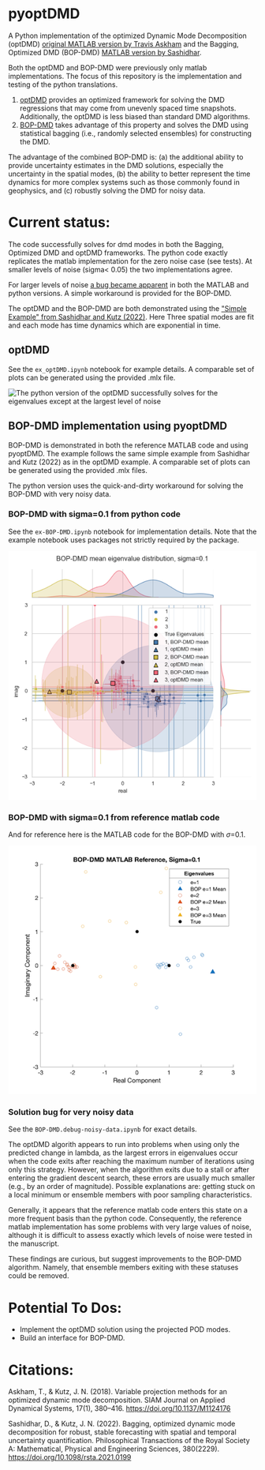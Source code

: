 # pyoptDMD

A Python implementation of the optimized Dynamic Mode Decomposition (optDMD) [original
MATLAB version by Travis Askham](https://github.com/duqbo/optdmd) and the Bagging,
Optimized DMD (BOP-DMD) [MATLAB version by Sashidhar](https://github.com/dsashid/BOP-DMD).

Both the optDMD and BOP-DMD were previously only matlab implementations. The focus of this
repository is the implementation and testing of the python translations.

1) [optDMD](https://github.com/klapo/pyoptDMD/blob/main/examples/ex_optDMD.ipynb) 
   provides an optimized framework for solving the DMD regressions that may come from 
   unevenly spaced time snapshots. Additionally, the optDMD is less biased than 
   standard DMD algorithms.
2) [BOP-DMD](https://github.com/klapo/pyoptDMD/blob/main/examples/ex-BOP-DMD.ipynb) 
   takes advantage of this property and solves the DMD using statistical
   bagging (i.e., randomly selected ensembles) for constructing the DMD.

The advantage of the combined BOP-DMD is: (a) the additional ability to provide
uncertainty estimates in the DMD solutions, especially the uncertainty in the spatial
modes, (b) the ability to better represent the time dynamics for more complex systems such
as those commonly found in geophysics, and (c) robustly solving the DMD for noisy data.

# Current status:

The code successfully solves for dmd modes in both the Bagging, Optimized DMD and
optDMD frameworks. The python code exactly replicates the matlab implementation for 
the zero noise case (see tests). At smaller levels of noise (sigma< 0.05) the two 
implementations agree.

For larger levels of noise [a bug became apparent](#solution-bug-for-very-noisy-data) 
in both the MATLAB and python versions. A simple workaround is provided for the BOP-DMD.

The optDMD and the BOP-DMD are both demonstrated using the ["Simple Example" from 
Sashidhar and Kutz (2022)](https://github.com/dsashid/BOP-DMD/blob/main/BOP_DMD_main.m). Here 
Three spatial modes are fit and each mode has time dynamics which are exponential in time.

## optDMD

See the `ex_optDMD.ipynb` notebook for example details. A comparable set of plots can 
be generated using the provided .mlx file.

![The python version of the optDMD successfully solves for the eigenvalues except at 
the largest level of noise](examples/python_optDMD.png)

## BOP-DMD implementation using pyoptDMD

BOP-DMD is demonstrated in both the reference MATLAB code and using pyoptDMD. The
example follows the same simple example from Sashidhar and Kutz (2022) as in the
optDMD example. A comparable set of plots can be generated using the provided .mlx files.

The python version uses the quick-and-dirty workaround for solving the BOP-DMD with 
very noisy data.

### BOP-DMD with sigma=0.1 from python code

See the `ex-BOP-DMD.ipynb` notebook for implementation details. Note that the 
example notebook uses packages not strictly required by the package.

![BOP-DMD with sigma=0.1 from python code](examples/python_BOP-DMD.sigma=0.1.png)

### BOP-DMD with sigma=0.1 from reference matlab code

And for reference here is the MATLAB code for the BOP-DMD with $\sigma$=0.1.

![BOP-DMD with sigma=0.1 from reference matlab code](examples/matlab_reference.BOP-DMD.sigma%3D0.1.png)

### Solution bug for very noisy data

See the `BOP-DMD.debug-noisy-data.ipynb` for exact details.

The optDMD algorith appears to run into problems when using only the predicted change
in lambda, as the largest errors in eigenvalues occur when the code exits
after reaching the maximum number of iterations using only this strategy. However, when
the algorithm exits due to a stall or after entering the
gradient descent search, these errors are usually much smaller (e.g., by an order of
magnitude). Possible explanations are: getting stuck on a local minimum or ensemble
members with poor sampling characteristics.

Generally, it appears that the reference matlab code enters this state on a more
frequent basis than the python code. Consequently, the reference
matlab implementation has some problems with very large values of noise, although it
is difficult to assess exactly which levels of noise were tested in the manuscript.

These findings are curious, but suggest improvements to the BOP-DMD algorithm. Namely,
that ensemble members exiting with these statuses could be removed.

# Potential To Dos:

- Implement the optDMD solution using the projected POD modes.
- Build an interface for BOP-DMD.

# Citations:

Askham, T., & Kutz, J. N. (2018). Variable projection methods for an optimized
dynamic mode decomposition. SIAM Journal on Applied Dynamical Systems, 17(1), 380–416.
https://doi.org/10.1137/M1124176

Sashidhar, D., & Kutz, J. N.
(2022). Bagging, optimized dynamic mode decomposition for robust, stable forecasting
with spatial and temporal uncertainty quantification. Philosophical Transactions of
the Royal Society A: Mathematical, Physical and Engineering Sciences, 380(2229).
https://doi.org/10.1098/rsta.2021.0199